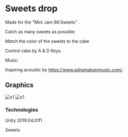 # Sweets drop

Made for the "Mini Jam 66:Sweets" .

Catch as many sweets as possible

Match the color of the sweets to the cake

Control cake by A & D Keys.

Music:

Inspiring acoustic by https://www.ashamaluevmusic.com/.

## Graphics

![s1](./Assets/Screens/Game.png)
![s1](./Assets/Screens/Game3.png)
	
### Technologies
Unity 2019.04.01f1

Sweets
